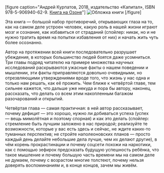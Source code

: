 [figure caption="Андрей Курпатов, 2018, издательство «Капитал», <span class="nobr">ISBN 978-5-906940-62-9</span>. [Книга на Озоне](https://www.ozon.ru/context/detail/id/142624999/?partner=andrew-r)"]
  ![Обложка книги](cover.jpg)
[/figure]

Эта книга — большой набор противоречий, открывающих глаза на то, как на самом деле устроен человек, какую роль в нашей жизни играют мозг и сознание, как избавиться от страданий (спойлер: <span class="spoiler">никак, но и не нужно тратить время на попытки избавления от них</span>) и начать жить чуть более осознанно.

Автор на протяжении всей книги последовательно разрушает убеждения, в которых большинство людей боятся даже усомниться. Три главы подряд читателю на примере множества научных исследований раскрываются ужасные факты о нашем поведении и мышлении, эти факты приправляются довольно очевидными, но отрезвляющими утверждениями вроде того, что жизнь у нас одна и только нам решать, как её прожить. Чем ближе к четвёртой главе, тем сильнее кажется, что дальше уже некуда и пора бы автору, наконец, рассказать, что делать со всем этим накопленным багажом разочарований и открытий.

Четвёртая глава — самая практичная: в ней автор рассказывает, почему дефицит — это хорошо, нужно ли добиваться успеха (успех — вещь мимолётная и поэтому спорная) и как это делать (спойлер: <span class="spoiler">стремление быть лучшим заложено в нас природой; реализуйте те возможности, которые у вас есть здесь и сейчас, не ждите каких-то туманных перспектив; не стройте наполеоновских планов — просто каждый день делайте небольшие дела лучше, чем их делают другие</span>), в чём корень прокрастинации и почему соцсети похожи на наркотики, как с помощью зефирок предсказать будущую успешность ребёнка, что такое мышление и почему большую часть времени мы на самом деле не думаем, почему с возрастом многие толстеют, почему нельзя доверять воспоминаниям и, в конце концов, зачем мы живём.
